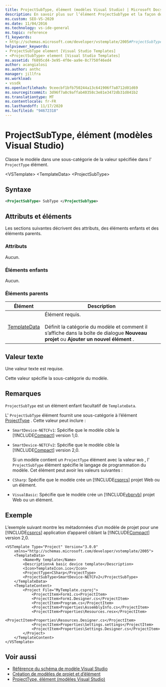 ```yaml
---
title: ProjectSubType, élément (modèles Visual Studio) | Microsoft Docs
description: En savoir plus sur l’élément ProjectSubType et la façon dont il classe le modèle dans une sous-catégorie de la valeur spécifiée dans l’élément ProjectType.
ms.custom: SEO-VS-2020
ms.date: 11/04/2016
ms.technology: vs-ide-general
ms.topic: reference
f1_keywords:
- http://schemas.microsoft.com/developer/vstemplate/2005#ProjectSubType
helpviewer_keywords:
- ProjectSubType element [Visual Studio Templates]
- <ProjectSubType> element [Visual Studio Templates]
ms.assetid: f6895cd4-3e95-4f0e-aa9e-8c7750f46ed4
author: acangialosi
ms.author: anthc
manager: jillfra
ms.workload:
- vssdk
ms.openlocfilehash: 9ceecbf1bfb750244a13c641906f7a8712d01d69
ms.sourcegitcommit: 3d96f7a8c9affab40358c3e81e3472db31d841b2
ms.translationtype: MT
ms.contentlocale: fr-FR
ms.lasthandoff: 11/17/2020
ms.locfileid: "94672318"
---
```

# <a name="projectsubtype-element-visual-studio-templates"></a>ProjectSubType, élément (modèles Visual Studio)
Classe le modèle dans une sous-catégorie de la valeur spécifiée dans l' `ProjectType` élément.

 \<VSTemplate> \<TemplateData>
 \<ProjectSubType>

## <a name="syntax"></a>Syntaxe

```xml
<ProjectSubType> SubType </ProjectSubType>
```

## <a name="attributes-and-elements"></a>Attributs et éléments
 Les sections suivantes décrivent des attributs, des éléments enfants et des éléments parents.

### <a name="attributes"></a>Attributs
 Aucun.

### <a name="child-elements"></a>Éléments enfants
 Aucun.

### <a name="parent-elements"></a>Éléments parents

|Élément|Description|
|-------------|-----------------|
|[TemplateData](../extensibility/templatedata-element-visual-studio-templates.md)|Élément requis.<br /><br /> Définit la catégorie du modèle et comment il s’affiche dans la boîte de dialogue **Nouveau projet** ou **Ajouter un nouvel élément** .|

## <a name="text-value"></a>Valeur texte
 Une valeur texte est requise.

 Cette valeur spécifie la sous-catégorie du modèle.

## <a name="remarks"></a>Remarques
 `ProjectSubType` est un élément enfant facultatif de `TemplateData`.

 L' `ProjectSubType` élément fournit une sous-catégorie à l’élément [ProjectType](../extensibility/projecttype-element-visual-studio-templates.md) . Cette valeur peut inclure :

- `SmartDevice-NETCFv1`: Spécifie que le modèle cible la [!INCLUDE[Compact](../extensibility/includes/compact_md.md)] version 1,0.

- `SmartDevice-NETCFv2`: Spécifie que le modèle cible la [!INCLUDE[Compact](../extensibility/includes/compact_md.md)] version 2,0.

  Si un modèle contient un `ProjectType` élément avec la valeur `Web` , l' `ProjectSubType` élément spécifie le langage de programmation du modèle. Cet élément peut avoir les valeurs suivantes :

- `CSharp`: Spécifie que le modèle crée un [!INCLUDE[csprcs](../data-tools/includes/csprcs_md.md)] projet Web ou un élément.

- `VisualBasic`: Spécifie que le modèle crée un [!INCLUDE[vbprvb](../code-quality/includes/vbprvb_md.md)] projet Web ou un élément.

## <a name="example"></a>Exemple
 L’exemple suivant montre les métadonnées d’un modèle de projet pour une [!INCLUDE[csprcs](../data-tools/includes/csprcs_md.md)] application d’appareil ciblant la [!INCLUDE[Compact](../extensibility/includes/compact_md.md)] version 2,0.

```
<VSTemplate Type="Project" Version="3.0.0"
    xmlns="http://schemas.microsoft.com/developer/vstemplate/2005">
    <TemplateData>
        <Name>My template</Name>
        <Description>A basic device template</Description>
        <Icon>TemplateIcon.ico</Icon>
        <ProjectType>CSharp</ProjectType>
        <ProjectSubType>SmartDevice-NETCFv2</ProjectSubType>
    </TemplateData>
    <TemplateContent>
        <Project File="MyTemplate.csproj">
            <ProjectItem>Form1.cs<ProjectItem>
            <ProjectItem>Form1.Designer.cs</ProjectItem>
            <ProjectItem>Program.cs</ProjectItem>
            <ProjectItem>Properties\AssemblyInfo.cs</ProjectItem>
            <ProjectItem>Properties\Resources.resx</ProjectItem>
            <ProjectItem>Properties\Resources.Designer.cs</ProjectItem>
            <ProjectItem>Properties\Settings.settings</ProjectItem>
            <ProjectItem>Properties\Settings.Designer.cs</ProjectItem>
        </Project>
    </TemplateContent>
</VSTemplate>
```

## <a name="see-also"></a>Voir aussi
- [Référence du schéma de modèle Visual Studio](../extensibility/visual-studio-template-schema-reference.md)
- [Création de modèles de projet et d’élément](../ide/creating-project-and-item-templates.md)
- [ProjectType, élément (modèles Visual Studio)](../extensibility/projecttype-element-visual-studio-templates.md)
